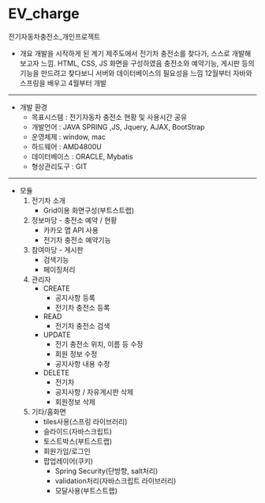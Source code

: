 # EV_charge

전기자동차충전소_개인프로젝트

+ 개요
개발을 시작하게 된 계기
제주도에서 전기차 충전소를 찾다가, 스스로 개발해보고자 느낌.  HTML, CSS, JS 화면을 구성하였음
충전소와 예약기능, 게시판 등의 기능을 만드려고 찾다보니 서버와 데이터베이스의 필요성을 느낌
12월부터 자바와 스프링을 배우고 4월부터 개발 

-----------------
+ 개발 환경
  + 목표시스템 : 전기자동차 충전소 현황 및 사용시간 공유
  + 개발언어 : JAVA SPRING
    ,JS, Jquery, AJAX, BootStrap
  + 운영체제 : window, mac
  + 하드웨어 : AMD4800U
  + 데이터베이스 : ORACLE, Mybatis
  + 형상관리도구 : GIT

-----------------
+ 모듈
  1. 전기차 소개
      + Grid이용 화면구성(부트스트랩)
  3. 정보마당 - 충전소 예약 / 현황
      + 카카오 맵 API 사용
      + 전기차 충전소 예약기능
  5. 참여마당 - 게시판
      + 검색기능
      + 페이징처리
  7. 관리자
      + CREATE
          + 공지사항 등록
          + 전기차 충전소 등록
      + READ
          + 전기차 충전소 검색
      + UPDATE
          + 전기 충전소 위치, 이름 등 수정
          + 회원 정보 수정
          + 공지사항 내용 수정
      + DELETE
          + 전기차 
          + 공지사항 / 자유게시판 삭제
          + 회원정보 삭제
  9. 기타/홈화면
      + tiles사용(스프링 라이브러리)
      + 슬라이드(자바스크립트)
      + 토스트박스(부트스트랩)
      + 회원가입/로그인
      + 팝업레이어(쿠키)
          + Spring Security(단방향, salt처리)
          + validation처리(자바스크립트 라이브러리)
          + 모달사용(부트스트랩)
      

